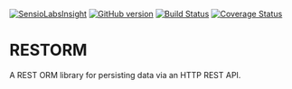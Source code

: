 [![SensioLabsInsight](https://insight.sensiolabs.com/projects/3db69428-3a60-4452-98cd-03f23f388e22/mini.png)](https://insight.sensiolabs.com/projects/3db69428-3a60-4452-98cd-03f23f388e22)
[![GitHub version](https://badge.fury.io/gh/thesalegroup%2Frestorm.svg)](https://badge.fury.io/gh/thesalegroup%2Frestorm)
[![Build Status](https://travis-ci.org/thesalegroup/restorm.svg?branch=master)](https://travis-ci.org/thesalegroup/restorm)
[![Coverage Status](https://coveralls.io/repos/github/thesalegroup/restorm/badge.svg?branch=master)](https://coveralls.io/github/thesalegroup/restorm?branch=master)

# RESTORM

A REST ORM library for persisting data via an HTTP REST API.
